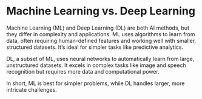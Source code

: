 # Machine Learning vs. Deep Learning

Machine Learning (ML) and Deep Learning (DL) are both AI methods, but they differ in complexity and applications. ML uses algorithms to learn from data, often requiring human-defined features and working well with smaller, structured datasets. It’s ideal for simpler tasks like predictive analytics.

DL, a subset of ML, uses neural networks to automatically learn from large, unstructured datasets. It excels in complex tasks like image and speech recognition but requires more data and computational power.

In short, ML is best for simpler problems, while DL handles larger, more intricate challenges.
